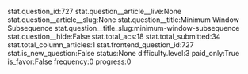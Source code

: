 stat.question_id:727
stat.question__article__live:None
stat.question__article__slug:None
stat.question__title:Minimum Window Subsequence
stat.question__title_slug:minimum-window-subsequence
stat.question__hide:False
stat.total_acs:18
stat.total_submitted:34
stat.total_column_articles:1
stat.frontend_question_id:727
stat.is_new_question:False
status:None
difficulty.level:3
paid_only:True
is_favor:False
frequency:0
progress:0
